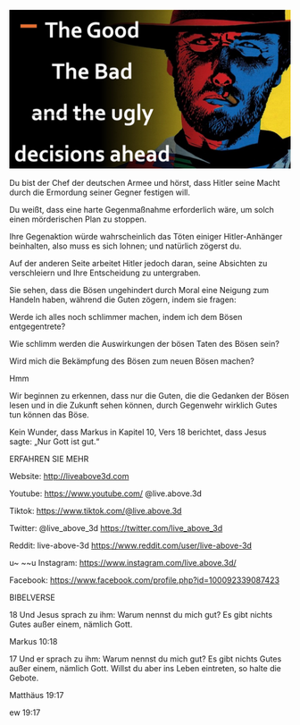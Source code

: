 ![Video cover image](../cover.jpg "cover photo")

Du bist der Chef der deutschen Armee und hörst, dass Hitler seine Macht durch die Ermordung seiner Gegner festigen will.

Du weißt, dass eine harte Gegenmaßnahme erforderlich wäre, um solch einen mörderischen Plan zu stoppen.

Ihre Gegenaktion würde wahrscheinlich das Töten einiger Hitler-Anhänger beinhalten, also muss es sich lohnen; und natürlich zögerst du.

Auf der anderen Seite arbeitet Hitler jedoch daran, seine Absichten zu verschleiern und Ihre Entscheidung zu untergraben.

Sie sehen, dass die Bösen ungehindert durch Moral eine Neigung zum Handeln haben, während die Guten zögern, indem sie fragen:

Werde ich alles noch schlimmer machen, indem ich dem Bösen entgegentrete?

Wie schlimm werden die Auswirkungen der bösen Taten des Bösen sein?

Wird mich die Bekämpfung des Bösen zum neuen Bösen machen?

Hmm

Wir beginnen zu erkennen, dass nur die Guten, die die Gedanken der Bösen lesen und in die Zukunft sehen können, durch Gegenwehr wirklich Gutes tun können das Böse.

Kein Wunder, dass Markus in Kapitel 10, Vers 18 berichtet, dass Jesus sagte: „Nur Gott ist gut.“

ERFAHREN SIE MEHR

Website: http://liveabove3d.com

Youtube: https://www.youtube.com/ @live.above.3d

Tiktok: https://www.tiktok.com/@live.above.3d

Twitter: @live_above_3d https://twitter.com/live_above_3d

Reddit: live-above-3d https://www.reddit.com/user/live-above-3d

u~ ~~u Instagram: https://www.instagram.com/live.above.3d/

Facebook: https://www.facebook.com/profile.php?id=100092339087423

BIBELVERSE

18 Und Jesus sprach zu ihm: Warum nennst du mich gut? Es gibt nichts Gutes außer einem, nämlich Gott.

Markus 10:18

17 Und er sprach zu ihm: Warum nennst du mich gut? Es gibt nichts Gutes außer einem, nämlich Gott. Willst du aber ins Leben eintreten, so halte die Gebote.

Matthäus 19:17

ew 19:17
